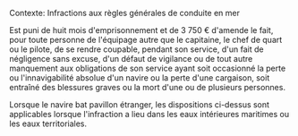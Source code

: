 Contexte: Infractions aux règles générales de conduite en mer

Est puni de huit mois d'emprisonnement et de 3 750 € d'amende le fait, pour toute personne de l'équipage autre que le capitaine, le chef de quart ou le pilote, de se rendre coupable, pendant son service, d'un fait de négligence sans excuse, d'un défaut de vigilance ou de tout autre manquement aux obligations de son service ayant soit occasionné la perte ou l'innavigabilité absolue d'un navire ou la perte d'une cargaison, soit entraîné des blessures graves ou la mort d'une ou de plusieurs personnes.

Lorsque le navire bat pavillon étranger, les dispositions ci-dessus sont applicables lorsque l'infraction a lieu dans les eaux intérieures maritimes ou les eaux territoriales.